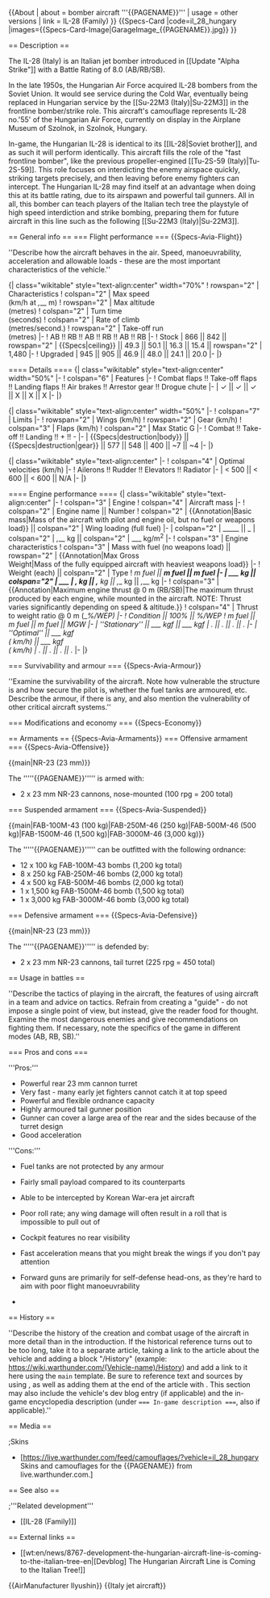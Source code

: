 {{About
| about = bomber aircraft '''{{PAGENAME}}'''
| usage = other versions
| link = IL-28 (Family)
}}
{{Specs-Card
|code=il_28_hungary
|images={{Specs-Card-Image|GarageImage_{{PAGENAME}}.jpg}}
}}

== Description ==
<!-- ''In the description, the first part should be about the history of and the creation and combat usage of the aircraft, as well as its key features. In the second part, tell the reader about the aircraft in the game. Insert a screenshot of the vehicle, so that if the novice player does not remember the vehicle by name, he will immediately understand what kind of vehicle the article is talking about.'' -->
The IL-28 (Italy) is an Italian jet bomber introduced in [[Update "Alpha Strike"]] with a Battle Rating of 8.0 (AB/RB/SB).

In the late 1950s, the Hungarian Air Force acquired IL-28 bombers from the Soviet Union. It would see service during the Cold War, eventually being replaced in Hungarian service by the [[Su-22M3 (Italy)|Su-22M3]] in the frontline bomber/strike role. This aircraft's camouflage represents IL-28 no.'55' of the Hungarian Air Force, currently on display in the Airplane Museum of Szolnok, in Szolnok, Hungary.

In-game, the Hungarian IL-28 is identical to its [[IL-28|Soviet brother]], and as such it will perform identically. This aircraft fills the role of the "fast frontline bomber", like the previous propeller-engined [[Tu-2S-59 (Italy)|Tu-2S-59]]. This role focuses on interdicting the enemy airspace quickly, striking targets precisely, and then leaving before enemy fighters can intercept. The Hungarian IL-28 may find itself at an advantage when doing this at its battle rating, due to its airspawn and powerful tail gunners. All in all, this bomber can teach players of the Italian tech tree the playstyle of high speed interdiction and strike bombing, preparing them for future aircraft in this line such as the following [[Su-22M3 (Italy)|Su-22M3]].

== General info ==
=== Flight performance ===
{{Specs-Avia-Flight}}
<!-- ''Describe how the aircraft behaves in the air. Speed, manoeuvrability, acceleration and allowable loads - these are the most important characteristics of the vehicle.'' -->
''Describe how the aircraft behaves in the air. Speed, manoeuvrability, acceleration and allowable loads - these are the most important characteristics of the vehicle.''

{| class="wikitable" style="text-align:center" width="70%"
! rowspan="2" | Characteristics
! colspan="2" | Max speed<br>(km/h at _,___ m)
! rowspan="2" | Max altitude<br>(metres)
! colspan="2" | Turn time<br>(seconds)
! colspan="2" | Rate of climb<br>(metres/second.)
! rowspan="2" | Take-off run<br>(metres)
|-
! AB !! RB !! AB !! RB !! AB !! RB
|-
! Stock
| 866 || 842 || rowspan="2" | {{Specs|ceiling}} || 49.3 || 50.1 || 16.3 || 15.4 || rowspan="2" | 1,480
|-
! Upgraded
| 945 || 905 || 46.9 || 48.0 || 24.1 || 20.0
|-
|}

==== Details ====
{| class="wikitable" style="text-align:center" width="50%"
|-
! colspan="6" | Features
|-
! Combat flaps !! Take-off flaps !! Landing flaps !! Air brakes !! Arrestor gear !! Drogue chute
|-
| ✓ || ✓ || ✓ || X || X || X
|-
|}

{| class="wikitable" style="text-align:center" width="50%"
|-
! colspan="7" | Limits
|-
! rowspan="2" | Wings (km/h)
! rowspan="2" | Gear (km/h)
! colspan="3" | Flaps (km/h)
! colspan="2" | Max Static G
|-
! Combat !! Take-off !! Landing !! + !! -
|-
| {{Specs|destruction|body}} || {{Specs|destruction|gear}} || 577 || 548 || 400 || ~7 || ~4
|-
|}

{| class="wikitable" style="text-align:center"
|-
! colspan="4" | Optimal velocities (km/h)
|-
! Ailerons !! Rudder !! Elevators !! Radiator
|-
| < 500 || < 600 || < 600 || N/A
|-
|}

==== Engine performance ====
{| class="wikitable" style="text-align:center"
|-
! colspan="3" | Engine
! colspan="4" | Aircraft mass
|-
! colspan="2" | Engine name || Number
! colspan="2" | {{Annotation|Basic mass|Mass of the aircraft with pilot and engine oil, but no fuel or weapons load}} || colspan="2" | Wing loading (full fuel)
|-
| colspan="2" | _____ || _
| colspan="2" | _,___ kg || colspan="2" | ___ kg/m<sup>2</sup>
|-
! colspan="3" | Engine characteristics
! colspan="3" | Mass with fuel (no weapons load) || rowspan="2" | {{Annotation|Max Gross<br>Weight|Mass of the fully equipped aircraft with heaviest weapons load}}
|-
! Weight (each) || colspan="2" | Type
! _m fuel || __m fuel || __m fuel
|-
| ___ kg || colspan="2" | ___
| _,___ kg || _,___ kg || _,___ kg || _,___ kg
|-
! colspan="3" | {{Annotation|Maximum engine thrust @ 0 m (RB/SB)|The maximum thrust produced by each engine, while mounted in the aircraft. NOTE: Thrust varies significantly depending on speed & altitude.}}
! colspan="4" | Thrust to weight ratio @ 0 m (___%/WEP)
|-
! Condition || 100% || ___%/WEP
! _m fuel || __m fuel || __m fuel || MGW
|-
| ''Stationary'' || ___ kgf || ___ kgf
| _.__ || _.__ || _.__ || _.__
|-
| ''Optimal'' || ___ kgf<br>(_ km/h) || ___ kgf<br>(_ km/h)
| _.__ || _.__ || _.__ || _.__
|-
|}

=== Survivability and armour ===
{{Specs-Avia-Armour}}
<!-- ''Examine the survivability of the aircraft. Note how vulnerable the structure is and how secure the pilot is, whether the fuel tanks are armoured, etc. Describe the armour, if there is any, and also mention the vulnerability of other critical aircraft systems.'' -->
''Examine the survivability of the aircraft. Note how vulnerable the structure is and how secure the pilot is, whether the fuel tanks are armoured, etc. Describe the armour, if there is any, and also mention the vulnerability of other critical aircraft systems.''

=== Modifications and economy ===
{{Specs-Economy}}

== Armaments ==
{{Specs-Avia-Armaments}}
=== Offensive armament ===
{{Specs-Avia-Offensive}}
<!-- ''Describe the offensive armament of the aircraft, if any. Describe how effective the cannons and machine guns are in a battle, and also what belts or drums are better to use. If there is no offensive weaponry, delete this subsection.'' -->
{{main|NR-23 (23 mm)}}

The '''''{{PAGENAME}}''''' is armed with:

* 2 x 23 mm NR-23 cannons, nose-mounted (100 rpg = 200 total)

=== Suspended armament ===
{{Specs-Avia-Suspended}}
<!-- ''Describe the aircraft's suspended armament: additional cannons under the wings, bombs, rockets and torpedoes. This section is especially important for bombers and attackers. If there is no suspended weaponry remove this subsection.'' -->
{{main|FAB-100M-43 (100 kg)|FAB-250M-46 (250 kg)|FAB-500M-46 (500 kg)|FAB-1500M-46 (1,500 kg)|FAB-3000M-46 (3,000 kg)}}

The '''''{{PAGENAME}}''''' can be outfitted with the following ordnance:

* 12 x 100 kg FAB-100M-43 bombs (1,200 kg total)
* 8 x 250 kg FAB-250M-46 bombs (2,000 kg total)
* 4 x 500 kg FAB-500M-46 bombs (2,000 kg total)
* 1 x 1,500 kg FAB-1500M-46 bomb (1,500 kg total)
* 1 x 3,000 kg FAB-3000M-46 bomb (3,000 kg total)

=== Defensive armament ===
{{Specs-Avia-Defensive}}
<!-- ''Defensive armament with turret machine guns or cannons, crewed by gunners. Examine the number of gunners and what belts or drums are better to use. If defensive weaponry is not available, remove this subsection.'' -->
{{main|NR-23 (23 mm)}}

The '''''{{PAGENAME}}''''' is defended by:

* 2 x 23 mm NR-23 cannons, tail turret (225 rpg = 450 total)

== Usage in battles ==
<!-- ''Describe the tactics of playing in the aircraft, the features of using aircraft in a team and advice on tactics. Refrain from creating a "guide" - do not impose a single point of view, but instead, give the reader food for thought. Examine the most dangerous enemies and give recommendations on fighting them. If necessary, note the specifics of the game in different modes (AB, RB, SB).'' -->
''Describe the tactics of playing in the aircraft, the features of using aircraft in a team and advice on tactics. Refrain from creating a "guide" - do not impose a single point of view, but instead, give the reader food for thought. Examine the most dangerous enemies and give recommendations on fighting them. If necessary, note the specifics of the game in different modes (AB, RB, SB).''

=== Pros and cons ===
<!-- ''Summarise and briefly evaluate the vehicle in terms of its characteristics and combat effectiveness. Mark its pros and cons in the bulleted list. Try not to use more than 6 points for each of the characteristics. Avoid using categorical definitions such as "bad", "good" and the like - use substitutions with softer forms such as "inadequate" and "effective".'' -->'''Pros:'''

* Powerful rear 23 mm cannon turret
* Very fast - many early jet fighters cannot catch it at top speed
* Powerful and flexible ordnance capacity
* Highly armoured tail gunner position
* Gunner can cover a large area of the rear and the sides because of the turret design
* Good acceleration

'''Cons:'''

* Fuel tanks are not protected by any armour
* Fairly small payload compared to its counterparts
* Able to be intercepted by Korean War-era jet aircraft
* Poor roll rate; any wing damage will often result in a roll that is impossible to pull out of
* Cockpit features no rear visibility
* Fast acceleration means that you might break the wings if you don't pay attention
* Forward guns are primarily for self-defense head-ons, as they're hard to aim with poor flight manoeuvrability

*

== History ==
<!-- ''Describe the history of the creation and combat usage of the aircraft in more detail than in the introduction. If the historical reference turns out to be too long, take it to a separate article, taking a link to the article about the vehicle and adding a block "/History" (example: <nowiki>https://wiki.warthunder.com/(Vehicle-name)/History</nowiki>) and add a link to it here using the <code>main</code> template. Be sure to reference text and sources by using <code><nowiki><ref></ref></nowiki></code>, as well as adding them at the end of the article with <code><nowiki><references /></nowiki></code>. This section may also include the vehicle's dev blog entry (if applicable) and the in-game encyclopedia description (under <code><nowiki>=== In-game description ===</nowiki></code>, also if applicable).'' -->
''Describe the history of the creation and combat usage of the aircraft in more detail than in the introduction. If the historical reference turns out to be too long, take it to a separate article, taking a link to the article about the vehicle and adding a block "/History" (example: <nowiki>https://wiki.warthunder.com/(Vehicle-name)/History</nowiki>) and add a link to it here using the <code>main</code> template. Be sure to reference text and sources by using <code><nowiki><ref></ref></nowiki></code>, as well as adding them at the end of the article with <code><nowiki><references /></nowiki></code>. This section may also include the vehicle's dev blog entry (if applicable) and the in-game encyclopedia description (under <code><nowiki>=== In-game description ===</nowiki></code>, also if applicable).''

== Media ==
<!-- ''Excellent additions to the article would be video guides, screenshots from the game, and photos.'' -->

;Skins

* [https://live.warthunder.com/feed/camouflages/?vehicle=il_28_hungary Skins and camouflages for the {{PAGENAME}} from live.warthunder.com.]

== See also ==
<!-- ''Links to the articles on the War Thunder Wiki that you think will be useful for the reader, for example:''
* ''reference to the series of the aircraft;''
* ''links to approximate analogues of other nations and research trees.'' -->

;'''Related development'''

* [[IL-28 (Family)]]

== External links ==
<!-- ''Paste links to sources and external resources, such as:''
* ''topic on the official game forum;''
* ''other literature.'' -->

* [[wt:en/news/8767-development-the-hungarian-aircraft-line-is-coming-to-the-italian-tree-en|[Devblog] The Hungarian Aircraft Line is Coming to the Italian Tree!]]

{{AirManufacturer Ilyushin}}
{{Italy jet aircraft}}
